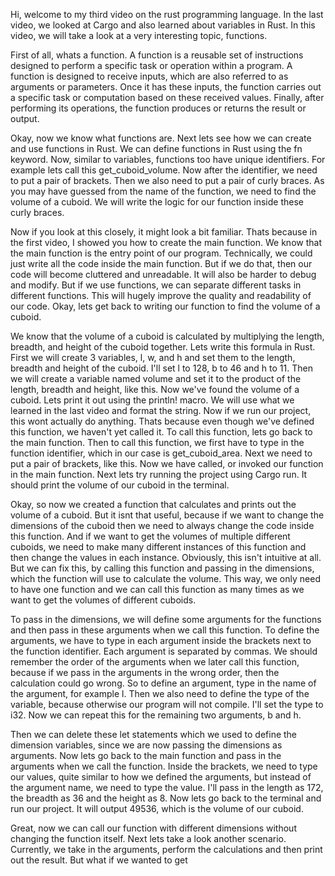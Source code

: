 Hi, welcome to my third video on the rust programming language. In the last video, we looked at Cargo and also learned about variables in Rust. In this video, we will take a look at a very interesting topic, functions. 

First of all, whats a function. A function is a reusable set of instructions designed to perform a specific task or operation within a program. A function is designed to receive inputs, which are also referred to as arguments or parameters. Once it has these inputs, the function carries out a specific task or computation based on these received values. Finally, after performing its operations, the function produces or returns the result or output.

Okay, now we know what functions are. Next lets see how we can create and use functions in Rust. We can define functions in Rust using the fn keyword. Now, similar to variables, functions too have unique identifiers. For example lets call this get_cuboid_volume. Now after the identifier, we need to put a pair of brackets. Then we also need to put a pair of curly braces. As you may have guessed from the name of the function, we need to find the volume of a cuboid. We will write the logic for our function inside these curly braces.

Now if you look at this closely, it might look a bit familiar. Thats because in the first video, I showed you how to create the main function. We know that the main function is the entry point of our program. Technically, we could just write all the code inside the main function. But if we do that, then our code will become cluttered and unreadable. It will also be harder to debug and modify. But if we use functions, we can separate different tasks in different functions. This will hugely improve the quality and readability of our code. Okay, lets get back to writing our function to find the volume of a cuboid.

We know that the volume of a cuboid is calculated by multiplying the length, breadth, and height of the cuboid together. Lets write this formula in Rust. First we will create 3 variables, l, w, and h and set them to the length, breadth and height of the cuboid. I'll set l to 128, b to 46 and h to 11. Then we will create a variable named volume and set it to the product of the length, breadth and height, like this. Now we've found the volume of a cuboid. Lets print it out using the println! macro. We will use what we learned in the last video and format the string. Now if we run our project, this wont actually do anything. Thats because even though we've defined this function, we haven't yet called it. To call this function, lets go back to the main function. Then to call this function, we first have to type in the function identifier, which in our case is get_cuboid_area. Next we need to put a pair of brackets, like this. Now we have called, or invoked our function in the main function. Next lets try running the project using Cargo run. It should print the volume of our cuboid in the terminal. 

Okay, so now we created a function that calculates and prints out the volume of a cuboid. But it isnt that useful, because if we want to change the dimensions of the cuboid then we need to always change the code inside this function. And if we want to get the volumes of multiple different cuboids, we need to make many different instances of this function and then change the values in each instance. Obviously, this isn't intuitive at all. But we can fix this, by calling this function and passing in the dimensions, which the function will use to calculate the volume. This way, we only need to have one function and we can call this function as many times as we want to get the volumes of different cuboids. 

To pass in the dimensions, we will define some arguments for the functions and then pass in these arguments when we call this function. To define the arguments, we have to type in each argument inside the brackets next to the function identifier. Each argument is separated by commas. We should remember the order of the arguments when we later call this function, because if we pass in the arguments in the wrong order, then the calculation could go wrong. So to define an argument, type in the name of the argument, for example l. Then we also need to define the type of the variable, because otherwise our program will not compile. I'll set the type to i32. Now we can repeat this for the remaining two arguments, b and h. 

Then we can delete these let statements which we used to define the dimension variables, since we are now passing the dimensions as arguments. Now lets go back to the main function and pass in the arguments when we call the function. Inside the brackets, we need to type our values, quite similar to how we defined the arguments, but instead of the argument name, we need to type the value. I'll pass in the length as 172, the breadth as 36 and the height as 8. Now lets go back to the terminal and run our project. It will output 49536, which is the volume of our cuboid.

Great, now we can call our function with different dimensions without changing the function itself. Next lets take a look another scenario. Currently, we take in the arguments, perform the calculations and then print out the result. But what if we wanted to get 